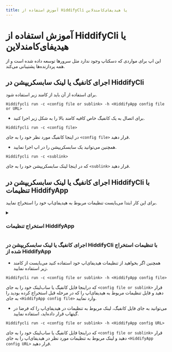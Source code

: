 ```yaml
---
title: آموزش استفاده از HiddifyCli یا هیدیفای‌کامندلاین
---
```


<div markdown="1">

# آموزش استفاده از HiddifyCli یا هیدیفای‌کامندلاین
این اپ برای مواردی که دسکتاپ وجود ندارد مثل سرورها توسعه داده شده است و از همه پردازنده‌ها پشتیبانی می‌کند.

## اجرای کانفیگ یا لینک سابسکریپشن در HiddifyCli

برای استفاده از آن باید از کامند زیر استفاده شود.
<div dir="ltr" markdown="1">
  
```
Hiddifycli run -c <config file or sublink> -h <HiddifyApp config file or URL>
```
</div>

- برای اتصال به یک کانفیگ خاص کافیه کامند بالا را به شکل زیر اجرا کنید.
<div dir="ltr" markdown="1">

```
Hiddifycli run -c <config file>
```
</div>

در اینجا کانفیگ مورد نظر خود را به جای `<config file>` قرار دهید.

- همچنین می‌توانید یک سابسکریپشن را در اپ اجرا نمایید.
<div dir="ltr" markdown="1">
  
```
Hiddifycli run -c <sublink>
```
</div>

که در اینجا لینک سابسکریپشن خود را به جای `<sublink>` قرار دهید.

## اجرای کانفیگ یا لینک سابسکریپشن در HiddifyCli با تنظیمات HiddifyApp
برای این کار ابتدا می‌بایست تنظیمات مربوط به هیدیفای‌اپ خود را استخراج نمایید.
<details markdown="1"><summary><h3>استخراج تنظیمات HiddifyApp</h3></summary>

  - برای این کار هیدیفای‌اپ را باز نمایید و وارد `Config Options` یا `تنظیمات پیکربندی` شوید و منوی سه نقطه را بزنید.

<div align=center>

<img alt="config-options" src="https://github.com/hiddify/hiddify.com/assets/125398461/f1822c80-1e2a-4752-aabe-8306b1124874" />

</div>

- حالا گزینه `صادر کردن تنظیمات به کلیپ‌بورد` را بزنید تا تنظیمات وارد کلیپ‌بورد شوند.
<div align=center>
  
<img alt="export configs" src="https://github.com/hiddify/hiddify.com/assets/125398461/b4ff8a34-4a8a-4d93-9c53-d2d928c095e6" />
</div>


- حالا می‌توانید این تنظیمات را در یک فایل با پسوند `json` ذخیره نمایید.
  
- همچنین می‌توانید این تنظیمات در گیتهاب قرار دهید و از لینک آن به عنوان `URL` استفاده نمایید.



</details>

### اجرای کانفیگ یا لینک سابسکریپشن در HiddifyCli با تنظیمات استخراج شده از HiddifyApp
- همچنین اگر بخواهید از تنظیمات هیدیفای‌اپ خود استفاده کنید می‌بایست از کامند زیر استفاده نمایید.
<div dir="ltr" markdown="1">
  
```
Hiddifycli run -c <config file or sublink> -h <HiddifyApp config file>
```
</div>

که دراینجا فایل کانفیگ یا ساب‌لینک خود  را به جای `<config file or sublink>` قرار دهید و فایل تنظیمات مربوط به هیدیفای‌اپ را که  در مرحله قبل استخراج کرده بودید را به جای `<HiddifyApp config file>` وارد نمایید. 

- می‌توانید به جای فایل کانفیگ، لینک مربوط به تنظیمات در هیدیفای‌اپ را که فرضا در گیتهاب قرار داده‌اید، استفاده نمایید.
<div dir="ltr" markdown="1">
  
```
Hiddifycli run -c <config file or sublink> -h <HiddifyApp config URL>
```
</div>

که دراینجا فایل کانفیگ یا ساب‌لینک خود  را به جای `<config file or sublink>` قرار دهید و لینک مربوط به تنظیمات مورد نظر در هیدیفای‌اپ را به جای `<HiddifyApp config URL>` قرار دهید.

